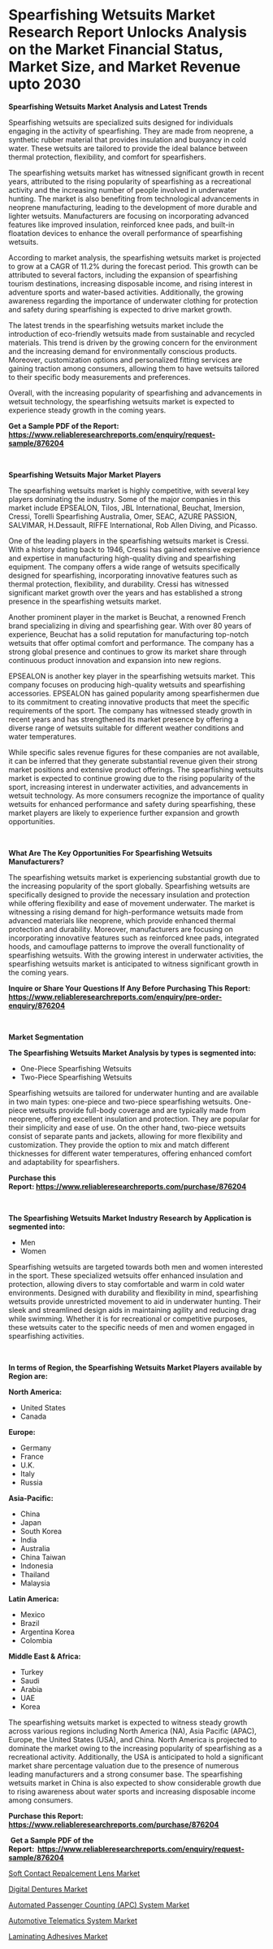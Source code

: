 <p><h1>Spearfishing Wetsuits Market Research Report Unlocks Analysis on the Market Financial Status, Market Size, and Market Revenue upto 2030</h1></p><p><strong>Spearfishing Wetsuits Market Analysis and Latest Trends</strong></p>
<p><p>Spearfishing wetsuits are specialized suits designed for individuals engaging in the activity of spearfishing. They are made from neoprene, a synthetic rubber material that provides insulation and buoyancy in cold water. These wetsuits are tailored to provide the ideal balance between thermal protection, flexibility, and comfort for spearfishers.</p><p>The spearfishing wetsuits market has witnessed significant growth in recent years, attributed to the rising popularity of spearfishing as a recreational activity and the increasing number of people involved in underwater hunting. The market is also benefiting from technological advancements in neoprene manufacturing, leading to the development of more durable and lighter wetsuits. Manufacturers are focusing on incorporating advanced features like improved insulation, reinforced knee pads, and built-in floatation devices to enhance the overall performance of spearfishing wetsuits.</p><p>According to market analysis, the spearfishing wetsuits market is projected to grow at a CAGR of 11.2% during the forecast period. This growth can be attributed to several factors, including the expansion of spearfishing tourism destinations, increasing disposable income, and rising interest in adventure sports and water-based activities. Additionally, the growing awareness regarding the importance of underwater clothing for protection and safety during spearfishing is expected to drive market growth.</p><p>The latest trends in the spearfishing wetsuits market include the introduction of eco-friendly wetsuits made from sustainable and recycled materials. This trend is driven by the growing concern for the environment and the increasing demand for environmentally conscious products. Moreover, customization options and personalized fitting services are gaining traction among consumers, allowing them to have wetsuits tailored to their specific body measurements and preferences.</p><p>Overall, with the increasing popularity of spearfishing and advancements in wetsuit technology, the spearfishing wetsuits market is expected to experience steady growth in the coming years.</p></p>
<p><strong>Get a Sample PDF of the Report:&nbsp; <a href="https://www.reliableresearchreports.com/enquiry/request-sample/876204">https://www.reliableresearchreports.com/enquiry/request-sample/876204</a></strong></p>
<p>&nbsp;</p>
<p><strong>Spearfishing Wetsuits Major Market Players</strong></p>
<p><p>The spearfishing wetsuits market is highly competitive, with several key players dominating the industry. Some of the major companies in this market include EPSEALON, Tilos, JBL International, Beuchat, Imersion, Cressi, Torelli Spearfishing Australia, Omer, SEAC, AZURE PASSION, SALVIMAR, H.Dessault, RIFFE International, Rob Allen Diving, and Picasso.</p><p>One of the leading players in the spearfishing wetsuits market is Cressi. With a history dating back to 1946, Cressi has gained extensive experience and expertise in manufacturing high-quality diving and spearfishing equipment. The company offers a wide range of wetsuits specifically designed for spearfishing, incorporating innovative features such as thermal protection, flexibility, and durability. Cressi has witnessed significant market growth over the years and has established a strong presence in the spearfishing wetsuits market.</p><p>Another prominent player in the market is Beuchat, a renowned French brand specializing in diving and spearfishing gear. With over 80 years of experience, Beuchat has a solid reputation for manufacturing top-notch wetsuits that offer optimal comfort and performance. The company has a strong global presence and continues to grow its market share through continuous product innovation and expansion into new regions.</p><p>EPSEALON is another key player in the spearfishing wetsuits market. This company focuses on producing high-quality wetsuits and spearfishing accessories. EPSEALON has gained popularity among spearfishermen due to its commitment to creating innovative products that meet the specific requirements of the sport. The company has witnessed steady growth in recent years and has strengthened its market presence by offering a diverse range of wetsuits suitable for different weather conditions and water temperatures.</p><p>While specific sales revenue figures for these companies are not available, it can be inferred that they generate substantial revenue given their strong market positions and extensive product offerings. The spearfishing wetsuits market is expected to continue growing due to the rising popularity of the sport, increasing interest in underwater activities, and advancements in wetsuit technology. As more consumers recognize the importance of quality wetsuits for enhanced performance and safety during spearfishing, these market players are likely to experience further expansion and growth opportunities.</p></p>
<p>&nbsp;</p>
<p><strong>What Are The Key Opportunities For Spearfishing Wetsuits Manufacturers?</strong></p>
<p><p>The spearfishing wetsuits market is experiencing substantial growth due to the increasing popularity of the sport globally. Spearfishing wetsuits are specifically designed to provide the necessary insulation and protection while offering flexibility and ease of movement underwater. The market is witnessing a rising demand for high-performance wetsuits made from advanced materials like neoprene, which provide enhanced thermal protection and durability. Moreover, manufacturers are focusing on incorporating innovative features such as reinforced knee pads, integrated hoods, and camouflage patterns to improve the overall functionality of spearfishing wetsuits. With the growing interest in underwater activities, the spearfishing wetsuits market is anticipated to witness significant growth in the coming years.</p></p>
<p><strong>Inquire or Share Your Questions If Any Before Purchasing This Report: <a href="https://www.reliableresearchreports.com/enquiry/pre-order-enquiry/876204">https://www.reliableresearchreports.com/enquiry/pre-order-enquiry/876204</a></strong></p>
<p>&nbsp;</p>
<p><strong>Market Segmentation</strong></p>
<p><strong>The Spearfishing Wetsuits Market Analysis by types is segmented into:</strong></p>
<p><ul><li>One-Piece Spearfishing Wetsuits</li><li>Two-Piece Spearfishing Wetsuits</li></ul></p>
<p><p>Spearfishing wetsuits are tailored for underwater hunting and are available in two main types: one-piece and two-piece spearfishing wetsuits. One-piece wetsuits provide full-body coverage and are typically made from neoprene, offering excellent insulation and protection. They are popular for their simplicity and ease of use. On the other hand, two-piece wetsuits consist of separate pants and jackets, allowing for more flexibility and customization. They provide the option to mix and match different thicknesses for different water temperatures, offering enhanced comfort and adaptability for spearfishers.</p></p>
<p><strong>Purchase this Report:&nbsp;<a href="https://www.reliableresearchreports.com/purchase/876204">https://www.reliableresearchreports.com/purchase/876204</a></strong></p>
<p>&nbsp;</p>
<p><strong>The Spearfishing Wetsuits Market Industry Research by Application is segmented into:</strong></p>
<p><ul><li>Men</li><li>Women</li></ul></p>
<p><p>Spearfishing wetsuits are targeted towards both men and women interested in the sport. These specialized wetsuits offer enhanced insulation and protection, allowing divers to stay comfortable and warm in cold water environments. Designed with durability and flexibility in mind, spearfishing wetsuits provide unrestricted movement to aid in underwater hunting. Their sleek and streamlined design aids in maintaining agility and reducing drag while swimming. Whether it is for recreational or competitive purposes, these wetsuits cater to the specific needs of men and women engaged in spearfishing activities.</p></p>
<p>&nbsp;</p>
<p><strong>In terms of Region, the Spearfishing Wetsuits Market Players available by Region are:</strong></p>
<p>
    <p> <strong> North America: </strong>
        <ul>
            <li>United States</li>
            <li>Canada</li>
        </ul>
        </p> 
    <p> <strong> Europe: </strong>
        <ul>
            <li>Germany</li>
            <li>France</li>
            <li>U.K.</li>
            <li>Italy</li>
            <li>Russia</li>
        </ul>
        </p> 
    <p> <strong> Asia-Pacific: </strong>
        <ul>
            <li>China</li>
            <li>Japan</li>
            <li>South Korea</li>
            <li>India</li>
            <li>Australia</li>
            <li>China Taiwan</li>
            <li>Indonesia</li>
            <li>Thailand</li>
            <li>Malaysia</li>
        </ul>
        </p> 
    <p> <strong> Latin America: </strong>
        <ul>
            <li>Mexico</li>
            <li>Brazil</li>
            <li>Argentina Korea</li>
            <li>Colombia</li>
        </ul>
        </p> 
    <p> <strong> Middle East & Africa: </strong>
        <ul>
            <li>Turkey</li>
            <li>Saudi</li>
            <li>Arabia</li>
            <li>UAE</li>
            <li>Korea</li>
        </ul>
    </p>
    </p>
<p><p>The spearfishing wetsuits market is expected to witness steady growth across various regions including North America (NA), Asia Pacific (APAC), Europe, the United States (USA), and China. North America is projected to dominate the market owing to the increasing popularity of spearfishing as a recreational activity. Additionally, the USA is anticipated to hold a significant market share percentage valuation due to the presence of numerous leading manufacturers and a strong consumer base. The spearfishing wetsuits market in China is also expected to show considerable growth due to rising awareness about water sports and increasing disposable income among consumers.</p></p>
<p><strong>Purchase this Report: <a href="https://www.reliableresearchreports.com/purchase/876204">https://www.reliableresearchreports.com/purchase/876204</a></strong></p>
<p>&nbsp;<strong>Get a Sample PDF of the Report:&nbsp;&nbsp;<a href="https://www.reliableresearchreports.com/enquiry/request-sample/876204">https://www.reliableresearchreports.com/enquiry/request-sample/876204</a></strong></p>
<p><strong></strong></p>
<p><p><a href="https://github.com/NorbertYates/Market-Research-Report-List-1/blob/main/soft-contact-repalcement-lens-market.md">Soft Contact Repalcement Lens Market</a></p><p><a href="https://www.reportprime.com/digital-dentures-r11309">Digital Dentures Market</a></p><p><a href="https://medium.com/@seanhunt765/automated-passenger-counting-apc-system-market-size-growth-forecast-2023-2030-0f14e41d5336">Automated Passenger Counting (APC) System Market</a></p><p><a href="https://medium.com/@waltercruz6g/automotive-telematics-system-market-size-growth-forecast-2023-2030-a1ff8fc094cc">Automotive Telematics System Market</a></p><p><a href="https://www.linkedin.com/pulse/laminating-adhesives-market-size-share-global-analysis-report-jaefe/">Laminating Adhesives Market</a></p></p>